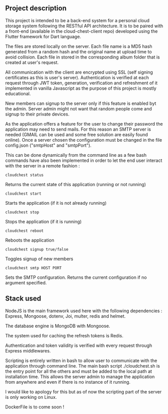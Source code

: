 ## Project description

This project is intended to be a back-end system for a personal cloud storage system following the RESTful API architecture.
It is to be paired with a front-end (available in the cloud-chest-client repo) developed using the Flutter framework for Dart language.

The files are stored locally on the server. Each file name is a MD5 hash generated from a random hash and the original name at upload time to avoid collision. Each file in stored in the corresponding album folder that is created at user's request.

All communication with the client are encrypted using SSL (self signing certificates as this is user's server). Authentication is verified at each request through JWT token, generation, verification and refreshment of it implemented in vanilla Javascript as the purpose of this project is mostly educational.

New members can signup to the server only if this feature is enabled byt the admin. Server admin might not want that random people come and signup to their private devices.

As the application offers a feature for the user to change their password the application may need to send mails. For this reason an SMTP server is needed (GMAIL can be used and some free solution are easily found online). Once a server chosen the configuration must be changed in the file config.json ("smtpHost" and "smtpPort").

This can be done dynamically from the command line as a few bash commands have also been implemented in order to let the end user interact with the server in a remote fashion :

```
cloudchest status
```
Returns the current state of this application (running or not running)

```
cloudchest start
```

Starts the application (if it is not already running)

```
cloudchest stop
```

Stops the application (if it is running)

```
cloudchest reboot
```

Reboots the application

```
cloudchest signup true/false
```

Toggles signup of new members

```
cloudchest smtp HOST PORT
```

Sets the SMTP configuration. Returns the current configuration if no argument specified.




## Stack used

NodeJS is the main framework used here with the following dependencies : Express, Mongoose, dotenv, Joi, multer, redis and helmet.

The database engine is MongoDB with Mongoose.

The system used for caching the refresh tokens is Redis.

Authentication and token validity is verified with every request through Express middlewares.

Scripting is entirely written in bash to allow user to communicate with the application through command line. The main bash script ./cloudchest.sh is the entry point for all the others and must be added to the local path at installation time. This allows the server admin to manage the application from anywhere and even if there is no instance of it running.

I would like to apology for this but as of now the scripting part of the server is only working on Linux.

DockerFile is to come soon !




